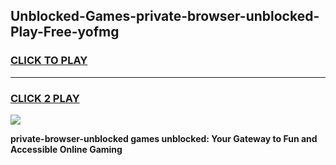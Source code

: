 
## Unblocked-Games-private-browser-unblocked-Play-Free-yofmg
<h3>
<a href="https://premium76.site?title=private-browser-unblocked&ref=19M">CLICK TO PLAY</a></h3>
<hr>

<h3>
<a href="https://premium76.site?title=private-browser-unblocked&ref=19M">CLICK 2 PLAY</a>
  
</h3>

<a href="https://premium76.site?title=private-browser-unblocked&ref=19M"><img src="https://clearcache.store/games.png"></a>


**private-browser-unblocked games unblocked: Your Gateway to Fun and Accessible Online Gaming**
